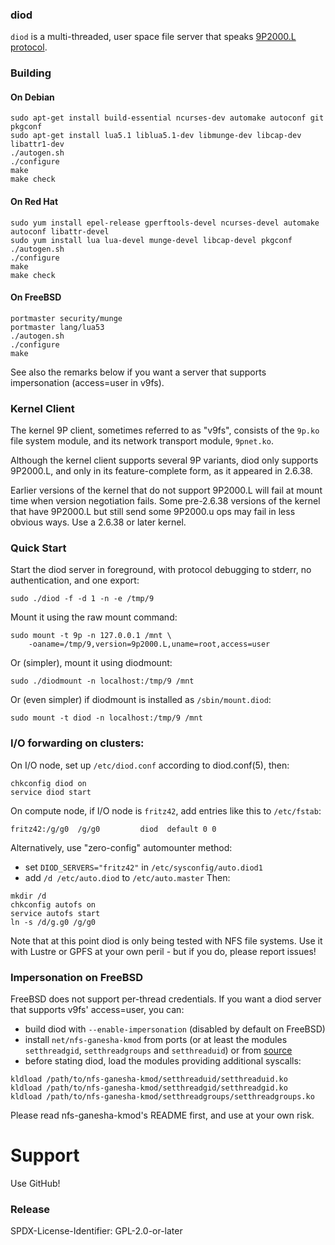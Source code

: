 ### diod

`diod` is a multi-threaded, user space file server that speaks
[9P2000.L protocol](protocol.md).

### Building

#### On Debian
```
sudo apt-get install build-essential ncurses-dev automake autoconf git pkgconf
sudo apt-get install lua5.1 liblua5.1-dev libmunge-dev libcap-dev libattr1-dev
./autogen.sh
./configure
make
make check
```

#### On Red Hat

```
sudo yum install epel-release gperftools-devel ncurses-devel automake autoconf libattr-devel
sudo yum install lua lua-devel munge-devel libcap-devel pkgconf
./autogen.sh
./configure
make
make check
```

#### On FreeBSD

```
portmaster security/munge
portmaster lang/lua53
./autogen.sh
./configure
make
```

See also the remarks below if you want a server that supports impersonation
(access=user in v9fs).

### Kernel Client

The kernel 9P client, sometimes referred to as "v9fs", consists
of the `9p.ko` file system module, and its network transport module,
`9pnet.ko`.

Although the kernel client supports several 9P variants, diod only supports
9P2000.L, and only in its feature-complete form, as it appeared in 2.6.38.

Earlier versions of the kernel that do not support 9P2000.L will fail
at mount time when version negotiation fails.  Some pre-2.6.38 versions
of the kernel that have 9P2000.L but still send some 9P2000.u ops may
fail in less obvious ways.  Use a 2.6.38 or later kernel.

### Quick Start

Start the diod server in foreground, with protocol debugging to stderr,
no authentication, and one export:
```
sudo ./diod -f -d 1 -n -e /tmp/9
```

Mount it using the raw mount command:
```
sudo mount -t 9p -n 127.0.0.1 /mnt \
    -oaname=/tmp/9,version=9p2000.L,uname=root,access=user
```

Or (simpler), mount it using diodmount:
```
sudo ./diodmount -n localhost:/tmp/9 /mnt
```
Or (even simpler) if diodmount is installed as `/sbin/mount.diod`:
```
sudo mount -t diod -n localhost:/tmp/9 /mnt
```

### I/O forwarding on clusters:

On I/O node, set up `/etc/diod.conf` according to diod.conf(5), then:
```
chkconfig diod on
service diod start
```

On compute node, if I/O node is `fritz42`, add entries like this to
`/etc/fstab`:
```
fritz42:/g/g0  /g/g0         diod  default 0 0
```

Alternatively, use "zero-config" automounter method:
* set `DIOD_SERVERS="fritz42"` in `/etc/sysconfig/auto.diod1`
* add `/d /etc/auto.diod` to `/etc/auto.master`
Then:
```
mkdir /d
chkconfig autofs on
service autofs start
ln -s /d/g.g0 /g/g0
```

Note that at this point diod is only being tested with NFS file systems.
Use it with Lustre or GPFS at your own peril - but if you do, please
report issues!

### Impersonation on FreeBSD

FreeBSD does not support per-thread credentials.  If you want a diod server 
that supports v9fs' access=user, you can:
 * build diod with `--enable-impersonation` (disabled by default on FreeBSD)
 * install `net/nfs-ganesha-kmod` from ports (or at least the modules
   `setthreadgid`, `setthreadgroups` and `setthreaduid`) or from
   [source](https://github.com/nfs-ganesha/nfs-ganesha)
 * before stating diod, load the modules providing additional syscalls:
```
kldload /path/to/nfs-ganesha-kmod/setthreaduid/setthreaduid.ko
kldload /path/to/nfs-ganesha-kmod/setthreadgid/setthreadgid.ko
kldload /path/to/nfs-ganesha-kmod/setthreadgroups/setthreadgroups.ko
```

Please read nfs-ganesha-kmod's README first, and use at your own risk.

# Support

Use GitHub!

### Release

SPDX-License-Identifier: GPL-2.0-or-later

